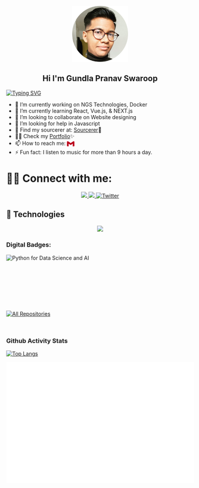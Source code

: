  <p align="center">
 <img src="https://github.com/BioCoderR/BioCoderR.github.io/blob/master/assets/images/PranavSwaroop-modified.png" width="150" height="150"/>
 </p>

<h2 align="center"> Hi I'm Gundla Pranav Swaroop</h2>

[![Typing SVG](https://readme-typing-svg.herokuapp.com?center=false&font=comfortaa&color=016EEA&size=24&width=500&lines=I'm+BioCoderR;Bioinformatician;Research+Scientist;Freelancer;Web+Developer)](https://git.io/typing-svg)   

- 🔭 I’m currently working on NGS Technologies, Docker
- 🌱 I’m currently learning React, Vue.js, & NEXT.js
- 👯 I’m looking to collaborate on Website designing
- 🤔 I’m looking for help in Javascript
- 💬 Find my sourcerer at: [Sourcerer](https://sourcerer.io/biocoderr):mage:
- :man_technologist: Check my [Portfolio](https://biocoderr.github.io/)✨
- 📫 How to reach me: <a href="mailto:pranav5goud@gmail.com"><img alt="GMail" align="center" width="20" height="18" src="assets/gmail.svg" /></a>
- ⚡ Fun fact: I listen to music for more than 9 hours a day.


# :raising_hand_man: Connect with me:

<p align="center">
   <a href="https://www.instagram.com/pranav_swaroop_g/">
      <img src="https://img.shields.io/badge/instagram-%23E4405F.svg?&amp;style=for-the-badge&amp;logo=instagram&amp;logoColor=white" />
   </a>
    <a href="https://linkedin.com/in/pranavswaroopgundla/">
       <img src="https://img.shields.io/badge/linkedin-%230077B5.svg?&style=for-the-badge&logo=linkedin&logoColor=white" />
   </a>
   <a href="https://twitter.com/im_pranavgundla">
      <img alt="Twitter" title="Twitter" src="https://img.shields.io/badge/-Twitter-1DA1F2?style=for-the-badge&logo=twitter&logoColor=white" />
   </a>
</p> 

## 🔧 Technologies

<p align="center">
  <a href="https://skillicons.dev">
   <img src="https://skillicons.dev/icons?i=py,r,bash,matlab,stackoverflow,linux,md,regex,vscode,git,github,gcp,docker,arduino,java,mysql,figma,html,css,sass,js,nodejs,react,tailwind,heroku&theme=light" />
  </a>
</p>



### Digital Badges:
<p>
 <img align="left" alt="Python for Data Science and AI" src="https://github.com/BioCoderR/BioCoderR/blob/master/python-for-data-science-and-ai.png" /></p>
 
<br/>
<br/>
<br/>
<br/>
<br/>
<br/>
<br/>

<br/>

<p align="left">
  <a href="https://github.com/BioCoderR?tab=repositories"><img alt="All Repositories" title="All Repositories" src="https://img.shields.io/badge/-All%20Repos-2962FF?style=for-the-badge&logo=koding&logoColor=white" /></a>
  </p>
  <br/>


### Github Activity Stats
[![Top Langs](https://github-readme-stats.vercel.app/api/top-langs/?username=biocoderr&layout=compact)](https://github.com/anuraghazra/github-readme-stats)

<!-- markdownlint-enable MD033 -->
![Metrics](/github-metrics.svg)


<!-- [BioCoderR's Activity Graph](https://activity-graph.herokuapp.com/graph?username=biocoderr&bg_color=0b0a0a&color=1dc6c9&line=1fd1b3&point=ededed&area=true&hide_border=true)(https://github.com/ashutosh00710/github-readme-activity-graph) -->

